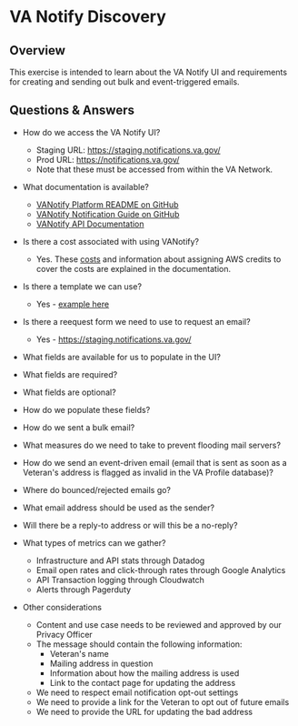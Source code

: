 # VA Notify Discovery

## Overview
This exercise is intended to learn about the VA Notify UI and requirements for creating and sending out bulk and event-triggered emails. 

## Questions & Answers
- How do we access the VA Notify UI?
  - Staging URL: https://staging.notifications.va.gov/ 
  - Prod URL: https://notifications.va.gov/
  - Note that these must be accessed from within the VA Network.

- What documentation is available?
  - [VANotify Platform README on GitHub](https://staging.notifications.va.gov/)
  - [VANotify Notification Guide on GitHub](https://staging.notifications.va.gov/)
  - [VANotify API Documentation](https://staging.notifications.va.gov/)

- Is there a cost associated with using VANotify?
  - Yes. These [costs](https://staging.notifications.va.gov/) and information about assigning AWS credits to cover the costs are explained in the documentation.

- Is there a template we can use?
  - Yes - [example here](https://staging.notifications.va.gov/)

- Is there a reequest form we need to use to request an email?
  - Yes - https://staging.notifications.va.gov/ 

- What fields are available for us to populate in the UI?

- What fields are required?

- What fields are optional?

- How do we populate these fields?

- How do we sent a bulk email?

- What measures do we need to take to prevent flooding mail servers?

- How do we send an event-driven email (email that is sent as soon as a Veteran's address is flagged as invalid in the VA Profile database)?

- Where do bounced/rejected emails go?

- What email address should be used as the sender?

- Will there be a reply-to address or will this be a no-reply?

- What types of metrics can we gather?
  - Infrastructure and API stats through Datadog
  - Email open rates and click-through rates through Google Analytics
  - API Transaction logging through Cloudwatch
  - Alerts through Pagerduty

- Other considerations
  - Content and use case needs to be reviewed and approved by our Privacy Officer
  - The message should contain the following information:
    - Veteran's name
    - Mailing address in question
    - Information about how the mailing address is used
    - Link to the contact page for updating the address
  - We need to respect email notification opt-out settings
  - We need to provide a link for the Veteran to opt out of future emails
  - We need to provide the URL for updating the bad address
